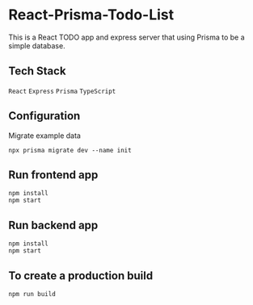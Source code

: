 # React-Prisma-Todo-List

This is a React TODO app and express server that using Prisma to be a simple database.


## Tech Stack

  `React` `Express` `Prisma` `TypeScript`


## Configuration
Migrate example data

```
npx prisma migrate dev --name init
```

## Run frontend app
  ```
  npm install
  npm start
  ```

## Run backend app
  ```
  npm install
  npm start
  ```

## To create a production build
```
npm run build
```